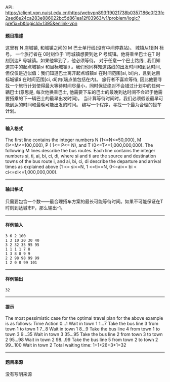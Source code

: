 API: https://client.vpn.nuist.edu.cn/https/webvpn893ff9021738b0357186c0f23fc2aed6e24ca283e886022bc5d861ea12f03963/v1/problem/logic?prefix=b&logicId=1395&enlink-vpn

#### 题目描述

这里有 N 座城镇, 和城镇之间的 M 巴士单行线(没有中间停靠站)。 城镇从1到N 标号。 一个旅行者在 0时刻位于 1号城镇想要到达 P 号城镇。他将乘坐巴士在T 时刻到达P 号城镇。如果他早到了，他必须等待。 对于任意一个巴士路线i, 我们知道其中的起点城镇si 和目标城镇ti 。我们也同样知道路线的出发时间和到达时间,但仅仅是近似值：我们知道巴士离开起点城镇si 在时间范围\[ai, bi\]内，且到达目标城镇ti 在时间范围\[ci, di\]内(端点值包括在内)。 旅行者不喜欢等待, 因此他要寻找一个旅行计划使得最大等待时间尽量小，同时保证绝对不会错过计划中的任何一辆巴士(意思是, 每次他换乘巴士, 他需要下车的巴士的最晚到达时间不会迟于他需要搭乘的下一辆巴士的最早出发时间)。 当计算等待时间时，我们必须假设最早可能到达的时间和最晚可能出发的时间。 编写一个程序，寻找一个最为合理的搭车计划。

---

#### 输入格式

The first line contains the integer numbers N (1<=N<=50,000), M (1<=M<=100,000), P ( 1<= P<= N), and T (0<=T<=1,000,000,000). The following M lines describe the bus routes. Each line contains the integer numbers si, ti, ai, bi, ci, di, where si and ti are the source and destination towns of the bus route i, and ai, bi, ci, di describe the departure and arrival times as explained above (1 <= si<=N, 1 <=ti<=N, 0<=ai<= bi < ci<=di<=1,000,000,000).

---

#### 输出格式

只需要包含一个数——最合理搭车方案的最长可能等待时间。如果不可能保证在T 时刻到达城市P，那么输出-1。

---

#### 样例输入
```
3 6 2 100
1 3 10 20 30 40
3 2 32 35 95 95
1 1 1 1 7 8
1 3 8 8 9 9
2 2 98 98 99 99
1 2 0 0 99 101

```

---

#### 样例输出
```
32
```

---

#### 提示

The most pessimistic case for the optimal travel plan for the above example is as follows: Time Action 0…1 Wait in town 1 1…7 Take the bus line 3 from town 1 to town 1 7…8 Wait in town 1 8…9 Take the bus line 4 from town 1 to town 3 9…35 Wait in town 3 35…95 Take the bus line 2 from town 3 to town 2 95…98 Wait in town 2 98…99 Take the bus line 5 from town 2 to town 2 99…100 Wait in town 2 Total waiting time: 1+1+26+3+1=32

---

#### 题目来源

没有写明来源